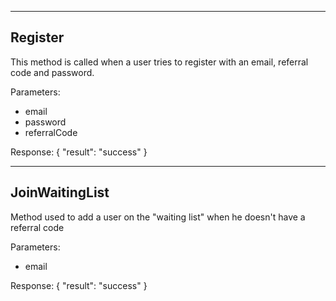 --------------------
Register
--------------------
This method is called when a user tries to register with an email, referral code and password.

Parameters:
- email
- password
- referralCode

Response:
{
  "result": "success"
}

--------------------
JoinWaitingList
--------------------
Method used to add a user on the "waiting list" when he doesn't have a referral code

Parameters:
- email

Response:
{
  "result": "success"
}